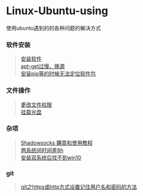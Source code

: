 # Linux-Ubuntu-using
使用ubuntu遇到的的各种问题的解决方式

### 软件安装
> [安装软件](https://github.com/Laurence-042/Linux-Ubuntu-using/blob/master/%E5%AE%89%E8%A3%85%E8%BD%AF%E4%BB%B6.md)  
> [apt-get过慢，换源](https://github.com/Laurence-042/Linux-Ubuntu-using/blob/master/apt-get%E8%BF%87%E6%85%A2%EF%BC%8C%E6%8D%A2%E6%BA%90.md)  
> [安装pip等的时候无法定位软件包](https://github.com/Laurence-042/Linux-Ubuntu-using/blob/master/%E5%AE%89%E8%A3%85pip%E7%AD%89%E7%9A%84%E6%97%B6%E5%80%99%E6%97%A0%E6%B3%95%E5%AE%9A%E4%BD%8D%E8%BD%AF%E4%BB%B6%E5%8C%85.md)  
### 文件操作
> [更改文件权限](https://github.com/Laurence-042/Linux-Ubuntu-using/blob/master/%E6%9B%B4%E6%94%B9%E6%96%87%E4%BB%B6%E6%9D%83%E9%99%90.md)  
> [挂载光盘](https://github.com/Laurence-042/Linux-Ubuntu-using/blob/master/%E6%8C%82%E8%BD%BD%E5%85%89%E7%9B%98.md)  
### 杂项
> [Shadowsocks 購買和使用教程](https://github.com/Laurence-042/Linux-Ubuntu-using/blob/master/Shadowsocks%20%E8%B3%BC%E8%B2%B7%E5%92%8C%E4%BD%BF%E7%94%A8%E6%95%99%E7%A8%8B.md)  
> [两系统间时间差8h](https://github.com/Laurence-042/Linux-Ubuntu-using/blob/master/%E4%B8%A4%E7%B3%BB%E7%BB%9F%E9%97%B4%E6%97%B6%E9%97%B4%E5%B7%AE8h.md)  
> [安装双系统后找不到win10](https://github.com/Laurence-042/Linux-Ubuntu-using/blob/master/%E5%AE%89%E8%A3%85%E5%8F%8C%E7%B3%BB%E7%BB%9F%E5%90%8E%E6%89%BE%E4%B8%8D%E5%88%B0win10.md)  
### git
> [git之https或http方式设置记住用户名和密码的方法](https://github.com/Laurence-042/Linux-Ubuntu-using/blob/master/git_https%E8%AE%B0%E4%BD%8F%E7%94%A8%E6%88%B7%E5%90%8D%E5%92%8C%E5%AF%86%E7%A0%81.md)  


